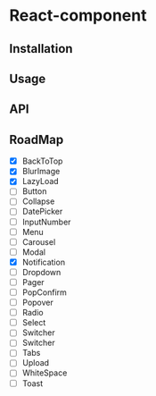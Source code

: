 # React-component

## Installation

## Usage

## API

## RoadMap

- [x] BackToTop
- [x] BlurImage
- [x] LazyLoad
- [ ] Button
- [ ] Collapse
- [ ] DatePicker
- [ ] InputNumber
- [ ] Menu
- [ ] Carousel
- [ ] Modal
- [x] Notification
- [ ] Dropdown
- [ ] Pager
- [ ] PopConfirm
- [ ] Popover
- [ ] Radio
- [ ] Select
- [ ] Switcher
- [ ] Switcher
- [ ] Tabs
- [ ] Upload
- [ ] WhiteSpace
- [ ] Toast
